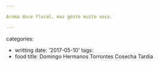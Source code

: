 ```yaml
---

Aroma doce floral, mas gosto muito seco.

---
```

categories:
- writting
date: '2017-05-10'
tags:
- food
title: Domingo Hermanos Torrontes Cosecha Tardia
